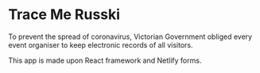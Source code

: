 # Trace Me Russki

To prevent the spread of coronavirus, Victorian Government obliged every event organiser to 
keep electronic records of all visitors. 

This app is made upon React framework and Netlify forms.